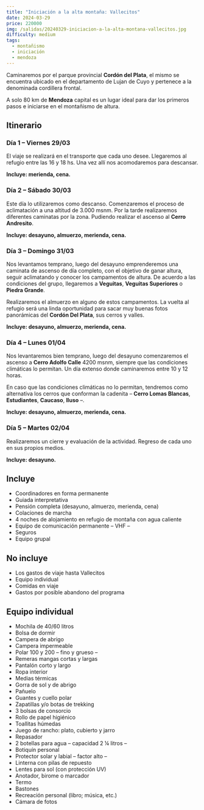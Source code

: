 ```yaml
---
title: "Iniciación a la alta montaña: Vallecitos"
date: 2024-03-29
price: 220000
img: /salidas/20240329-iniciacion-a-la-alta-montana-vallecitos.jpg
difficulty: medium
tags:
  - montañismo
  - iniciación
  - mendoza
---
```


Caminaremos por el parque provincial **Cordón del Plata**, el mismo se encuentra ubicado en el departamento de Lujan de Cuyo y pertenece a la denominada cordillera frontal.

A solo 80 km de **Mendoza** capital es un lugar ideal para dar los primeros pasos e iniciarse en el montañismo de altura.

## Itinerario

### Día 1 – Viernes 29/03

El viaje se realizará en el transporte que cada uno desee. Llegaremos al refugio entre las 16 y 18 hs. Una vez allí nos acomodaremos para descansar.

**Incluye: merienda, cena.**

### Día 2 – Sábado 30/03

Este día lo utilizaremos como descanso. Comenzaremos el proceso de aclimatación a una altitud de 3.000 msnm. Por la tarde realizaremos diferentes caminatas por la zona. Pudiendo realizar el ascenso al **Cerro Andresito**.

**Incluye: desayuno, almuerzo, merienda, cena.**

### Día 3 – Domingo 31/03

Nos levantamos temprano, luego del desayuno emprenderemos una caminata de ascenso de día completo, con el objetivo de ganar altura, seguir aclimatando y conocer los campamentos de altura. De acuerdo a las condiciones del grupo, llegaremos a **Veguitas**, **Veguitas Superiores** o **Piedra Grande**.

Realizaremos el almuerzo en alguno de estos campamentos. La vuelta al refugio será una linda oportunidad para sacar muy buenas fotos panorámicas del **Cordón Del Plata**, sus cerros y valles.

**Incluye: desayuno, almuerzo, merienda, cena.**

### Día 4 – Lunes 01/04

Nos levantaremos bien temprano, luego del desayuno comenzaremos el ascenso a **Cerro Adolfo Calle** 4200 msnm, siempre que las condiciones climáticas lo permitan. Un día extenso donde caminaremos entre 10 y 12 horas.

En caso que las condiciones climáticas no lo permitan, tendremos como alternativa los cerros que conforman la cadenita – **Cerro Lomas Blancas**, **Estudiantes**, **Caucaso**, **Iluso** –.

**Incluye: desayuno, almuerzo, merienda, cena.**

### Día 5 – Martes 02/04

Realizaremos un cierre y evaluación de la actividad. Regreso de cada uno en sus propios medios.

**Incluye: desayuno.**

## Incluye

- Coordinadores en forma permanente
- Guiada interpretativa
- Pensión completa (desayuno, almuerzo, merienda, cena)
- Colaciones de marcha
- 4 noches de alojamiento en refugio de montaña con agua caliente
- Equipo de comunicación permanente – VHF –
- Seguros
- Equipo grupal

## No incluye

- Los gastos de viaje hasta Vallecitos
- Equipo individual
- Comidas en viaje
- Gastos por posible abandono del programa

## Equipo individual

- Mochila de 40/60 litros
- Bolsa de dormir
- Campera de abrigo
- Campera impermeable
- Polar 100 y 200 – fino y grueso –
- Remeras mangas cortas y largas
- Pantalón corto y largo
- Ropa interior
- Medias térmicas
- Gorra de sol y de abrigo
- Pañuelo
- Guantes y cuello polar
- Zapatillas y/o botas de trekking
- 3 bolsas de consorcio
- Rollo de papel higiénico
- Toallitas húmedas
- Juego de rancho: plato, cubierto y jarro
- Repasador
- 2 botellas para agua – capacidad 2 ¼ litros –
- Botiquín personal
- Protector solar y labial – factor alto –
- Linterna con pilas de repuesto
- Lentes para sol (con protección UV)
- Anotador, birome o marcador
- Termo
- Bastones
- Recreación personal (libro; música, etc.)
- Cámara de fotos
